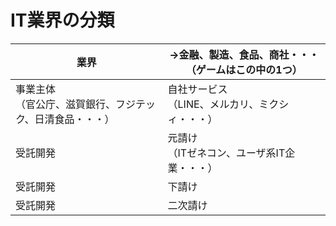 # IT業界の分類

 
|  業界  |  →金融、製造、食品、商社・・・（ゲームはこの中の1つ）  |
| ---- | ---- |
|  事業主体<br>（官公庁、滋賀銀行、フジテック、日清食品・・・）  |  自社サービス<br>（LINE、メルカリ、ミクシィ・・・）  |
|  受託開発  |  元請け<br>（ITゼネコン、ユーザ系IT企業・・・）  |
|  受託開発  |  下請け  |
|  受託開発  |  二次請け  |